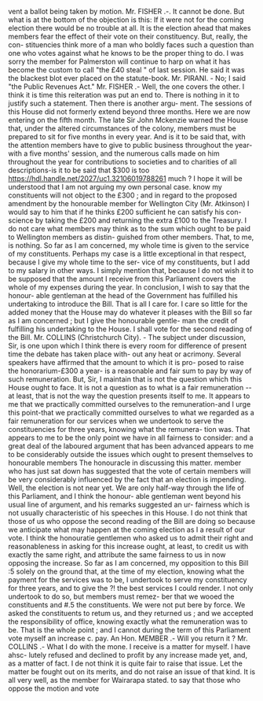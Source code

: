 vent a ballot being taken by motion. Mr. FISHER .-. It cannot be done. But what is at the bottom of the objection is this: If it were not for the coming election there would be no trouble at all. It is the election ahead that makes members fear the effect of their vote on their constituency. But, really, the con- stituencies think more of a man who boldly faces such a question than one who votes against what he knows to be the proper thing to do. I was sorry the member for Palmerston will continue to harp on what it has become the custom to call "the £40 steal " of last session. He said it was the blackest blot ever placed on the statute-book. Mr. PIRANI. - No; I said "the Public Revenues Act." Mr. FISHER .- Well, the one covers the other. I think it is time this reiteration was put an end to. There is nothing in it to justify such a statement. Then there is another argu- ment. The sessions of this House did not formerly extend beyond three months. Here we are now entering on the fifth month. The late Sir John Mckenzie warned the House that, under the altered circumstances of the colony, members must be prepared to sit for five months in every year. And is it to be said that, with the attention members have to give to public business throughout the year- with a five months' session, and the numerous calls made on him throughout the year for contributions to societies and to charities of all descriptions-is it to be said that $300 is too https://hdl.handle.net/2027/uc1.32106019788261 much ? I hope it will be understood that I am not arguing my own personal case. know my constituents will not object to the £300 ; and in regard to the proposed amendment by the honourable member for Wellington City (Mr. Atkinson) I would say to him that if he thinks £200 sufficient he can satisfy his con- science by taking the £200 and returning the extra £100 to the Treasury. I do not care what members may think as to the sum which ought to be paid to Wellington members as distin- guished from other members. That, to me, is nothing. So far as I am concerned, my whole time is given to the service of my constituents. Perhaps my case is a little exceptional in that respect, because I give my whole time to the ser- vice of my constituents, but I add to my salary in other ways. I simply mention that, because I do not wish it to be supposed that the amount I receive from this Parliament covers the whole of my expenses during the year. In conclusion, I wish to say that the honour- able gentleman at the head of the Government has fulfilled his undertaking to introduce the Bill. That is all I care for. I care so little for the added money that the House may do whatever it pleases with the Bill so far as I am concerned ; but I give the honourable gentle- man the credit of fulfilling his undertaking to the House. I shall vote for the second reading of the Bill. Mr. COLLINS (Christchurch City). - The subject under discussion, Sir, is one upon which I think there is every room for difference of present time the debate has taken place with- out any heat or acrimony. Several speakers have affirmed that the amount to which it is pro- posed to raise the honorarium-£300 a year- is a reasonable and fair sum to pay by way of such remuneration. But, Sir, I maintain that is not the question which this House ought to face. It is not a question as to what is a fair remuneration -- at least, that is not the way the question presents itself to me. It appears to me that we practically committed ourselves to the remuneration-and I urge this point-that we practically committed ourselves to what we regarded as a fair remuneration for our services when we undertook to serve the constituencies for three years, knowing what the remunera- tion was. That appears to me to be the only point we have in all fairness to consider: and a great deal of the laboured argument that has been advanced appears to me to be considerably outside the issues which ought to present themselves to honourable members The honouracle in discussing this matter. member who has just sat down has suggested that the vote of certain members will be very considerably influenced by the fact that an election is impending. Well, the election is not near yet. We are only half-way through the life of this Parliament, and I think the honour- able gentleman went beyond his usual line of argument, and his remarks suggested an ur- fairness which is not usually characteristic of his speeches in this House. I do not think that those of us who oppose the second reading of the Bill are doing so because we anticipate what may happen at the coming election as I a result of our vote. I think the honouratie gentlemen who asked us to admit their right and reasonableness in asking for this increase ought, at least, to credit us with exactly the same right, and attribute the same fairness to us in now opposing the increase. So far as I am concerned, my opposition to this Bill :5 solely on the ground that, at the time of my election, knowing what the payment for the services was to be, I undertook to serve my constituency for three years, and to give the ?! the best services I could render. I not only undertook to do so, but members must remez- ber that we wooed the constituents and #.5 the constituents. We were not put bere by force. We asked the constituents to retum us, and they returned us ; and we accepted the responsibility of office, knowing exactly what the remuneration was to be. That is the whole point ; and I cannot during the term of this Parliament vote myself an increase c. pay. An Hon. MEMBER .- Will you return it ? Mr. COLLINS .- What I do with the mone. I receive is a matter for myself. I have ahsc- lutely refused and declined to profit by any increase made yet, and, as a matter of fact. I de not think it is quite fair to raise that issue. Let the matter be fought out on its merits, and do not raise an issue of that kind. It is all very well, as the member for Wairarapa stated. to say that those who oppose the motion and vote 